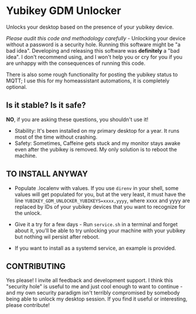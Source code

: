 # Yubikey GDM Unlocker

Unlocks your desktop based on the presence of your yubikey device.

*Please audit this code and methodology carefully* - Unlocking your device without a password is a security hole.
Running this software might be "a bad idea". Developing and releasing this software was **definitely** a "bad idea". I
don't recommend using, and I won't help you or cry for you if you are unhappy with the consequences of running this
code.

There is also some rough functionality for posting the yubikey status to MQTT; I use this for my homeassistant
automations, it is completely optional.

## Is it stable? Is it safe?

**NO**, if you are asking these questions, you shouldn't use it!

+ Stability: It's been installed on my primary desktop for a year. It runs most of the time without crashing.
+ Safety: Sometimes, Caffeine gets stuck and my monitor stays awake even after the yubikey is removed. My only solution
  is to reboot the machine.

## TO INSTALL ANYWAY

+ Populate .localenv with values. If you use `direnv` in your shell, some values will get populated for you, but at the
  very least, it must have the line `YUBIKEY_GDM_UNLOCKER_YUBIKEYS=xxxx,yyyy`, where xxxx and yyyy are replaced by IDs
  of your yubikey devices that you want to recognize for the unlock.

+ Give it a try for a few days - Run `service.sh` in a terminal and forget about it, you'll be able to try unlocking
  your machine with your yubikey but nothing wil persist after reboot.

+ If you want to install as a systemd service, an example is provided.

## CONTRIBUTING

Yes please! I invite all feedback and development support. I think this "security hole" is useful to me and just cool
enough to want to continue - and my own security paradigm isn't terribly compromised by somebody being able to unlock my
desktop session. If you find it useful or interesting, please contribute!